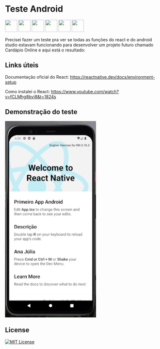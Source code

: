 # Teste Android

<img src="https://cdn.jsdelivr.net/gh/devicons/devicon@latest/icons/typescript/typescript-plain.svg" width="40" height="40"/> <img src="https://cdn.jsdelivr.net/gh/devicons/devicon@latest/icons/kotlin/kotlin-original.svg" width="40" height="40"/> <img src="https://cdn.jsdelivr.net/gh/devicons/devicon@latest/icons/c/c-original.svg" width="40" height="40"/> <img src="https://cdn.jsdelivr.net/gh/devicons/devicon@latest/icons/ruby/ruby-original.svg" width="40" height="40"/>  <img src="https://cdn.jsdelivr.net/gh/devicons/devicon@latest/icons/cplusplus/cplusplus-original.svg" width="40" height="40"/> <img src="https://cdn.jsdelivr.net/gh/devicons/devicon/icons/javascript/javascript-plain.svg" width="40" height="40"/>
          
Precisei fazer um teste pra ver se todas as funções do react e do android studio estavam funcionando para desenvolver um projeto futuro chamado Cardápio Online e aqui está o resultado:

## Links úteis

Documentação oficial do React: https://reactnative.dev/docs/environment-setup

Como instalei o React: https://www.youtube.com/watch?v=fCLMhg8byi8&t=1824s

## Demonstração do teste

<img src="Imagem/Android.png" alt="Android" align="center" width="300">

## License

[![MIT License](https://img.shields.io/badge/License-MIT-green.svg)](./LICENSE)
